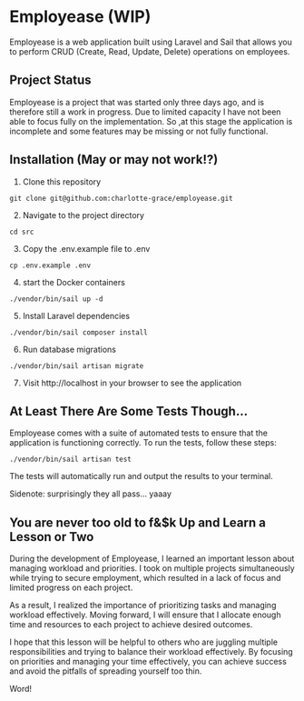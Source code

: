 # Employease (WIP)

Employease is a web application built using Laravel and Sail that allows you to perform CRUD (Create, Read, Update, Delete) operations on employees.

## Project Status

Employease is a project that was started only three days ago, and is therefore still a work in progress. Due to limited capacity I have not been able to focus fully on the implementation. So ,at this stage the application is incomplete and some features may be missing or not fully functional.
## Installation (May or may not work!?)

1. Clone this repository

```
git clone git@github.com:charlotte-grace/employease.git
```

2. Navigate to the project directory
```
cd src
```

3. Copy the .env.example file to .env
```
cp .env.example .env
```

4. start the Docker containers
```
./vendor/bin/sail up -d
```

5. Install Laravel dependencies
```
./vendor/bin/sail composer install
```

6. Run database migrations
```
./vendor/bin/sail artisan migrate
```

7. Visit http://localhost in your browser to see the application


## At Least There Are Some  Tests Though...

Employease comes with a suite of automated tests to ensure that the application is functioning correctly. To run the tests, follow these steps:

```
./vendor/bin/sail artisan test
```

The tests will automatically run and output the results to your terminal.

Sidenote: surprisingly they all pass... yaaay
## You are never too old to f&$k Up and Learn a Lesson or Two

During the development of Employease, I learned an important lesson about managing workload and priorities. I took on multiple projects simultaneously while trying to secure employment, which resulted in a lack of focus and limited progress on each project.

As a result, I realized the importance of prioritizing tasks and managing workload effectively. Moving forward, I will ensure that I allocate enough time and resources to each project to achieve desired outcomes.

I hope that this lesson will be helpful to others who are juggling multiple responsibilities and trying to balance their workload effectively. By focusing on priorities and managing your time effectively, you can achieve success and avoid the pitfalls of spreading yourself too thin.

Word!
